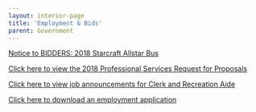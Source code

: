 ```yaml
---
layout: interior-page
title: 'Employment & Bids'
parent: Government
---
```



[Notice to BIDDERS: 2018 Starcraft Allstar Bus](https://storage.googleapis.com/static.rutherford-nj.com/finance/Employment/Advertisement%202018%20Starcraft%20Allstar%20Bus.pdf)


[Click here to view the 2018 Professional Services Request for Proposals](https://storage.googleapis.com/static.rutherford-nj.com/finance/Employment/RFP%202018.pdf)

[Click here to view job announcements for Clerk and Recreation Aide](https://storage.googleapis.com/static.rutherford-nj.com/finance/Employment/JOB%20POSTING.pdf)


[Click here to download an employment application](https://storage.googleapis.com/static.rutherford-nj.com/borough-clerk/permits-licenses/Employment%20Application.pdf)
